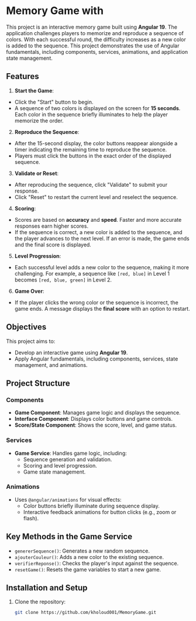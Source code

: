 # Memory Game with 

This project is an interactive memory game built using **Angular 19**. The application challenges players to memorize and reproduce a sequence of colors. With each successful round, the difficulty increases as a new color is added to the sequence. This project demonstrates the use of Angular fundamentals, including components, services, animations, and application state management.

## Features

1. **Start the Game**:
  - Click the "Start" button to begin.
  - A sequence of two colors is displayed on the screen for **15 seconds**. Each color in the sequence briefly illuminates to help the player memorize the order.

2. **Reproduce the Sequence**:
  - After the 15-second display, the color buttons reappear alongside a timer indicating the remaining time to reproduce the sequence.
  - Players must click the buttons in the exact order of the displayed sequence.

3. **Validate or Reset**:
  - After reproducing the sequence, click "Validate" to submit your response.
  - Click "Reset" to restart the current level and reselect the sequence.

4. **Scoring**:
  - Scores are based on **accuracy** and **speed**. Faster and more accurate responses earn higher scores.
  - If the sequence is correct, a new color is added to the sequence, and the player advances to the next level. If an error is made, the game ends and the final score is displayed.

5. **Level Progression**:
  - Each successful level adds a new color to the sequence, making it more challenging. For example, a sequence like `[red, blue]` in Level 1 becomes `[red, blue, green]` in Level 2.

6. **Game Over**:
  - If the player clicks the wrong color or the sequence is incorrect, the game ends. A message displays the **final score** with an option to restart.

## Objectives

This project aims to:
- Develop an interactive game using **Angular 19**.
- Apply Angular fundamentals, including components, services, state management, and animations.

## Project Structure

### Components
- **Game Component**: Manages game logic and displays the sequence.
- **Interface Component**: Displays color buttons and game controls.
- **Score/State Component**: Shows the score, level, and game status.

### Services
- **Game Service**: Handles game logic, including:
  - Sequence generation and validation.
  - Scoring and level progression.
  - Game state management.

### Animations
- Uses `@angular/animations` for visual effects:
  - Color buttons briefly illuminate during sequence display.
  - Interactive feedback animations for button clicks (e.g., zoom or flash).

## Key Methods in the Game Service
- `genererSequence()`: Generates a new random sequence.
- `ajouterCouleur()`: Adds a new color to the existing sequence.
- `verifierReponse()`: Checks the player's input against the sequence.
- `resetGame()`: Resets the game variables to start a new game.

## Installation and Setup

1. Clone the repository:
   ```bash
   git clone https://github.com/kholoud001/MemoryGame.git
